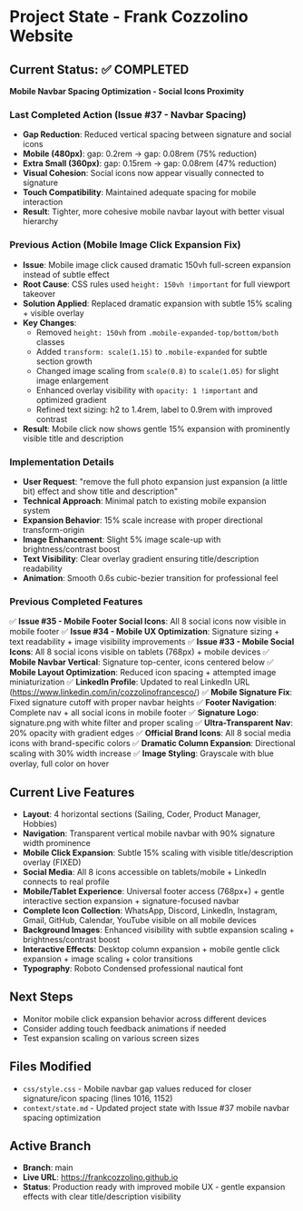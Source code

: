 # Project State - Frank Cozzolino Website

## Current Status: ✅ COMPLETED  
**Mobile Navbar Spacing Optimization - Social Icons Proximity**

### Last Completed Action (Issue #37 - Navbar Spacing)
- **Gap Reduction**: Reduced vertical spacing between signature and social icons
- **Mobile (480px)**: gap: 0.2rem → gap: 0.08rem (75% reduction)
- **Extra Small (360px)**: gap: 0.15rem → gap: 0.08rem (47% reduction)
- **Visual Cohesion**: Social icons now appear visually connected to signature
- **Touch Compatibility**: Maintained adequate spacing for mobile interaction
- **Result**: Tighter, more cohesive mobile navbar layout with better visual hierarchy

### Previous Action (Mobile Image Click Expansion Fix)
- **Issue**: Mobile image click caused dramatic 150vh full-screen expansion instead of subtle effect
- **Root Cause**: CSS rules used `height: 150vh !important` for full viewport takeover
- **Solution Applied**: Replaced dramatic expansion with subtle 15% scaling + visible overlay
- **Key Changes**: 
  - Removed `height: 150vh` from `.mobile-expanded-top/bottom/both` classes
  - Added `transform: scale(1.15)` to `.mobile-expanded` for subtle section growth
  - Changed image scaling from `scale(0.8)` to `scale(1.05)` for slight image enlargement
  - Enhanced overlay visibility with `opacity: 1 !important` and optimized gradient
  - Refined text sizing: h2 to 1.4rem, label to 0.9rem with improved contrast
- **Result**: Mobile click now shows gentle 15% expansion with prominently visible title and description

### Implementation Details
- **User Request**: "remove the full photo expansion just expansion (a little bit) effect and show title and description"
- **Technical Approach**: Minimal patch to existing mobile expansion system
- **Expansion Behavior**: 15% scale increase with proper directional transform-origin
- **Image Enhancement**: Slight 5% image scale-up with brightness/contrast boost
- **Text Visibility**: Clear overlay gradient ensuring title/description readability
- **Animation**: Smooth 0.6s cubic-bezier transition for professional feel

### Previous Completed Features
✅ **Issue #35 - Mobile Footer Social Icons**: All 8 social icons now visible in mobile footer
✅ **Issue #34 - Mobile UX Optimization**: Signature sizing + text readability + image visibility improvements
✅ **Issue #33 - Mobile Social Icons**: All 8 social icons visible on tablets (768px) + mobile devices
✅ **Mobile Navbar Vertical**: Signature top-center, icons centered below
✅ **Mobile Layout Optimization**: Reduced icon spacing + attempted image miniaturization
✅ **LinkedIn Profile**: Updated to real LinkedIn URL (https://www.linkedin.com/in/cozzolinofrancesco/)
✅ **Mobile Signature Fix**: Fixed signature cutoff with proper navbar heights
✅ **Footer Navigation**: Complete nav + all social icons in mobile footer
✅ **Signature Logo**: signature.png with white filter and proper scaling
✅ **Ultra-Transparent Nav**: 20% opacity with gradient edges
✅ **Official Brand Icons**: All 8 social media icons with brand-specific colors
✅ **Dramatic Column Expansion**: Directional scaling with 30% width increase
✅ **Image Styling**: Grayscale with blue overlay, full color on hover

## Current Live Features
- **Layout**: 4 horizontal sections (Sailing, Coder, Product Manager, Hobbies)
- **Navigation**: Transparent vertical mobile navbar with 90% signature width prominence
- **Mobile Click Expansion**: Subtle 15% scaling with visible title/description overlay (FIXED)
- **Social Media**: All 8 icons accessible on tablets/mobile + LinkedIn connects to real profile
- **Mobile/Tablet Experience**: Universal footer access (768px+) + gentle interactive section expansion + signature-focused navbar
- **Complete Icon Collection**: WhatsApp, Discord, LinkedIn, Instagram, Gmail, GitHub, Calendar, YouTube visible on all mobile devices
- **Background Images**: Enhanced visibility with subtle expansion scaling + brightness/contrast boost
- **Interactive Effects**: Desktop column expansion + mobile gentle click expansion + image scaling + color transitions
- **Typography**: Roboto Condensed professional nautical font

## Next Steps
- Monitor mobile click expansion behavior across different devices
- Consider adding touch feedback animations if needed
- Test expansion scaling on various screen sizes

## Files Modified
- `css/style.css` - Mobile navbar gap values reduced for closer signature/icon spacing (lines 1016, 1152)
- `context/state.md` - Updated project state with Issue #37 mobile navbar spacing optimization

## Active Branch
- **Branch**: main
- **Live URL**: https://frankcozzolino.github.io  
- **Status**: Production ready with improved mobile UX - gentle expansion effects with clear title/description visibility